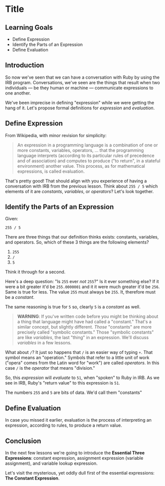 # Title

## Learning Goals

* Define Expression
* Identify the Parts of an Expression
* Define Evaluation

## Introduction

So now we've seen that we can have a conversation with Ruby by using the IRB
program. Conversations, we've seen are the things that result when two
individuals &mdash; be they human or machine &mdash; communicate expressions to
one another.

We've been imprecise in defining "expression" while we were getting the hang
of it. Let's propose formal definitions for _expression_ and _evaluation_.

## Define Expression

From Wikipedia, with minor revision for simplicity:

> An expression in a programming language is a combination of one or more
> constants, variables, operators, ... that the programming language
> interprets (according to its particular rules of precedence and of association)
> and computes to produce ("to return", in a stateful environment) another value.
> This process, as for mathematical expressions, is called evaluation.

That's pretty good! That should align with you experience of having a
conversation with IRB from the previous lesson. Think about `255 / 5` which
elements of it are _constants_, _variables_, or _operators_? Let's look
together.

## Identify the Parts of an Expression

Given:

`255 / 5`

There are three things that our definition thinks exists: constants, variables,
and operators. So, which of these 3 things are the following elements?

1. `255`
2. `/`
3. `5`

Think it through for a second.

Here's a deep question: "Is `255` ever _not_ `255`?" Is it ever something else?
If it were a bit greater it'd be `255.0000001` and it it were much greater it'd
be `256`. Same is true for less. The value `255` must always be `255`. It,
therefore must be a _constant_.

The same reasoning is true for `5` so, clearly `5` is a _constant_ as well.

> **WARNING**: If you've written code before you might be thinking about a
> thing that language might have had called a "constant." That's a similar
> concept, but slightly different. _Those_ "constants" are more precisely
> called "symbolic constants." Those "symbolic constants" are like _variables_,
> the last "thing" in an expression. We'll discuss _variables_ in a few
> lessons.

What about `/`? It just so happens that `/` is an easier way of typing `÷`.
That symbol means an "operation." Symbols that refer to a little unit of work
("opera" comes from the Latin word for "work") are called _operators_. In this
case `/` is the _operator_ that means "division."

So, this _expression_ will _evaluate_ to `51`, when "spoken" to Ruby in IRB.
As we see in IRB, Ruby's "return value" to this expression is `51`.

The numbers `255` and `5` are bits of data. We'd call them "constants"

## Define Evaluation

In case you missed it earlier, evaluation is the process of interpreting an
expression, according to rules, to produce a return value.

## Conclusion

In the next few lessons we're going to introduce the **Essential Three
Expressions**: constant expression, assignment expression (variable
assignment), and variable lookup expression.

Let's visit the mysterious, yet oddly dull first of the essential expressions:
**The Constant Expression**.
